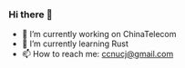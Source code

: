 ### Hi there 👋

- 🔭 I’m currently working on ChinaTelecom
- 🌱 I’m currently learning Rust
- 📫 How to reach me: ccnucj@gmail.com
